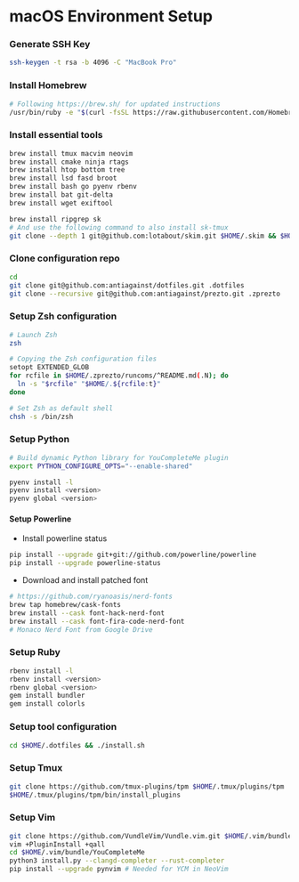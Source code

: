macOS Environment Setup
=======================

### Generate SSH Key

```sh
ssh-keygen -t rsa -b 4096 -C "MacBook Pro"
```

### Install Homebrew

```sh
# Following https://brew.sh/ for updated instructions
/usr/bin/ruby -e "$(curl -fsSL https://raw.githubusercontent.com/Homebrew/install/master/install)"
```

### Install essential tools

```sh
brew install tmux macvim neovim
brew install cmake ninja rtags
brew install htop bottom tree
brew install lsd fasd broot
brew install bash go pyenv rbenv
brew install bat git-delta
brew install wget exiftool

brew install ripgrep sk
# And use the following command to also install sk-tmux
git clone --depth 1 git@github.com:lotabout/skim.git $HOME/.skim && $HOME/.skim/install
```

### Clone configuration repo

```sh
cd
git clone git@github.com:antiagainst/dotfiles.git .dotfiles
git clone --recursive git@github.com:antiagainst/prezto.git .zprezto
```

### Setup Zsh configuration

```sh
# Launch Zsh
zsh

# Copying the Zsh configuration files
setopt EXTENDED_GLOB
for rcfile in $HOME/.zprezto/runcoms/^README.md(.N); do
  ln -s "$rcfile" "$HOME/.${rcfile:t}"
done

# Set Zsh as default shell
chsh -s /bin/zsh
```

### Setup Python

```sh
# Build dynamic Python library for YouCompleteMe plugin 
export PYTHON_CONFIGURE_OPTS="--enable-shared"

pyenv install -l
pyenv install <version>
pyenv global <version>
```

#### Setup Powerline


* Install powerline status

```sh
pip install --upgrade git+git://github.com/powerline/powerline
pip install --upgrade powerline-status
```

* Download and install patched font

```sh
# https://github.com/ryanoasis/nerd-fonts
brew tap homebrew/cask-fonts
brew install --cask font-hack-nerd-font
brew install --cask font-fira-code-nerd-font
# Monaco Nerd Font from Google Drive
```


### Setup Ruby

```sh
rbenv install -l
rbenv install <version>
rbenv global <version>
gem install bundler
gem install colorls
```

### Setup tool configuration

```sh
cd $HOME/.dotfiles && ./install.sh
```

### Setup Tmux

```sh
git clone https://github.com/tmux-plugins/tpm $HOME/.tmux/plugins/tpm
$HOME/.tmux/plugins/tpm/bin/install_plugins
```

### Setup Vim

```sh
git clone https://github.com/VundleVim/Vundle.vim.git $HOME/.vim/bundle/Vundle.vim
vim +PluginInstall +qall
cd $HOME/.vim/bundle/YouCompleteMe
python3 install.py --clangd-completer --rust-completer
pip install --upgrade pynvim # Needed for YCM in NeoVim
```


